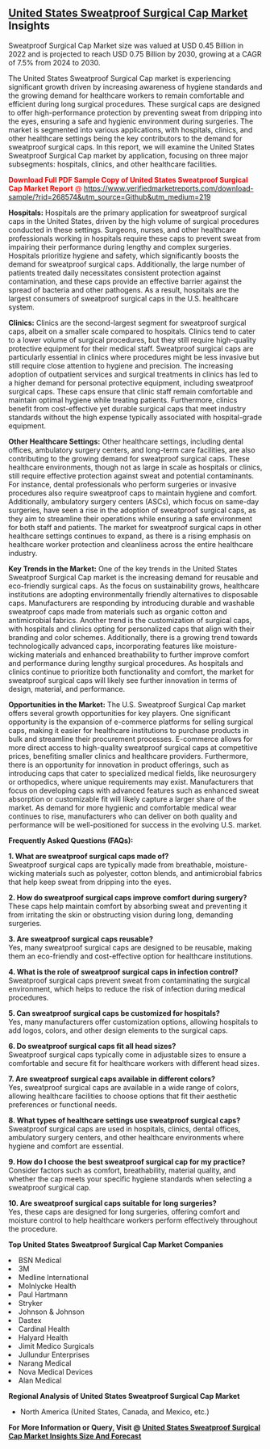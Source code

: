 <h2><a href="https://www.verifiedmarketreports.com/download-sample/?rid=268574&amp;utm_source=Github&amp;utm_medium=219" target="_blank">United States Sweatproof Surgical Cap Market</a> Insights</h2><p>Sweatproof Surgical Cap Market size was valued at USD 0.45 Billion in 2022 and is projected to reach USD 0.75 Billion by 2030, growing at a CAGR of 7.5% from 2024 to 2030.</p><p><p>The United States Sweatproof Surgical Cap market is experiencing significant growth driven by increasing awareness of hygiene standards and the growing demand for healthcare workers to remain comfortable and efficient during long surgical procedures. These surgical caps are designed to offer high-performance protection by preventing sweat from dripping into the eyes, ensuring a safe and hygienic environment during surgeries. The market is segmented into various applications, with hospitals, clinics, and other healthcare settings being the key contributors to the demand for sweatproof surgical caps. In this report, we will examine the United States Sweatproof Surgical Cap market by application, focusing on three major subsegments: hospitals, clinics, and other healthcare facilities. <p><span class=""><span style="color: #ff0000;"><strong>Download Full PDF Sample Copy of United States Sweatproof Surgical Cap Market Report</strong> @ </span><a href="https://www.verifiedmarketreports.com/download-sample/?rid=268574&amp;utm_source=Github&amp;utm_medium=219" target="_blank">https://www.verifiedmarketreports.com/download-sample/?rid=268574&amp;utm_source=Github&amp;utm_medium=219</a></span></p></p> <p><strong>Hospitals:</strong> Hospitals are the primary application for sweatproof surgical caps in the United States, driven by the high volume of surgical procedures conducted in these settings. Surgeons, nurses, and other healthcare professionals working in hospitals require these caps to prevent sweat from impairing their performance during lengthy and complex surgeries. Hospitals prioritize hygiene and safety, which significantly boosts the demand for sweatproof surgical caps. Additionally, the large number of patients treated daily necessitates consistent protection against contamination, and these caps provide an effective barrier against the spread of bacteria and other pathogens. As a result, hospitals are the largest consumers of sweatproof surgical caps in the U.S. healthcare system. <p><strong>Clinics:</strong> Clinics are the second-largest segment for sweatproof surgical caps, albeit on a smaller scale compared to hospitals. Clinics tend to cater to a lower volume of surgical procedures, but they still require high-quality protective equipment for their medical staff. Sweatproof surgical caps are particularly essential in clinics where procedures might be less invasive but still require close attention to hygiene and precision. The increasing adoption of outpatient services and surgical treatments in clinics has led to a higher demand for personal protective equipment, including sweatproof surgical caps. These caps ensure that clinic staff remain comfortable and maintain optimal hygiene while treating patients. Furthermore, clinics benefit from cost-effective yet durable surgical caps that meet industry standards without the high expense typically associated with hospital-grade equipment. <p><strong>Other Healthcare Settings:</strong> Other healthcare settings, including dental offices, ambulatory surgery centers, and long-term care facilities, are also contributing to the growing demand for sweatproof surgical caps. These healthcare environments, though not as large in scale as hospitals or clinics, still require effective protection against sweat and potential contaminants. For instance, dental professionals who perform surgeries or invasive procedures also require sweatproof caps to maintain hygiene and comfort. Additionally, ambulatory surgery centers (ASCs), which focus on same-day surgeries, have seen a rise in the adoption of sweatproof surgical caps, as they aim to streamline their operations while ensuring a safe environment for both staff and patients. The market for sweatproof surgical caps in other healthcare settings continues to expand, as there is a rising emphasis on healthcare worker protection and cleanliness across the entire healthcare industry. <p><strong>Key Trends in the Market:</strong> One of the key trends in the United States Sweatproof Surgical Cap market is the increasing demand for reusable and eco-friendly surgical caps. As the focus on sustainability grows, healthcare institutions are adopting environmentally friendly alternatives to disposable caps. Manufacturers are responding by introducing durable and washable sweatproof caps made from materials such as organic cotton and antimicrobial fabrics. Another trend is the customization of surgical caps, with hospitals and clinics opting for personalized caps that align with their branding and color schemes. Additionally, there is a growing trend towards technologically advanced caps, incorporating features like moisture-wicking materials and enhanced breathability to further improve comfort and performance during lengthy surgical procedures. As hospitals and clinics continue to prioritize both functionality and comfort, the market for sweatproof surgical caps will likely see further innovation in terms of design, material, and performance. <p><strong>Opportunities in the Market:</strong> The U.S. Sweatproof Surgical Cap market offers several growth opportunities for key players. One significant opportunity is the expansion of e-commerce platforms for selling surgical caps, making it easier for healthcare institutions to purchase products in bulk and streamline their procurement processes. E-commerce allows for more direct access to high-quality sweatproof surgical caps at competitive prices, benefiting smaller clinics and healthcare providers. Furthermore, there is an opportunity for innovation in product offerings, such as introducing caps that cater to specialized medical fields, like neurosurgery or orthopedics, where unique requirements may exist. Manufacturers that focus on developing caps with advanced features such as enhanced sweat absorption or customizable fit will likely capture a larger share of the market. As demand for more hygienic and comfortable medical wear continues to rise, manufacturers who can deliver on both quality and performance will be well-positioned for success in the evolving U.S. market. <p><strong>Frequently Asked Questions (FAQs):</strong></p> <p><strong>1. What are sweatproof surgical caps made of?</strong><br> Sweatproof surgical caps are typically made from breathable, moisture-wicking materials such as polyester, cotton blends, and antimicrobial fabrics that help keep sweat from dripping into the eyes.</p> <p><strong>2. How do sweatproof surgical caps improve comfort during surgery?</strong><br> These caps help maintain comfort by absorbing sweat and preventing it from irritating the skin or obstructing vision during long, demanding surgeries.</p> <p><strong>3. Are sweatproof surgical caps reusable?</strong><br> Yes, many sweatproof surgical caps are designed to be reusable, making them an eco-friendly and cost-effective option for healthcare institutions.</p> <p><strong>4. What is the role of sweatproof surgical caps in infection control?</strong><br> Sweatproof surgical caps prevent sweat from contaminating the surgical environment, which helps to reduce the risk of infection during medical procedures.</p> <p><strong>5. Can sweatproof surgical caps be customized for hospitals?</strong><br> Yes, many manufacturers offer customization options, allowing hospitals to add logos, colors, and other design elements to the surgical caps.</p> <p><strong>6. Do sweatproof surgical caps fit all head sizes?</strong><br> Sweatproof surgical caps typically come in adjustable sizes to ensure a comfortable and secure fit for healthcare workers with different head sizes.</p> <p><strong>7. Are sweatproof surgical caps available in different colors?</strong><br> Yes, sweatproof surgical caps are available in a wide range of colors, allowing healthcare facilities to choose options that fit their aesthetic preferences or functional needs.</p> <p><strong>8. What types of healthcare settings use sweatproof surgical caps?</strong><br> Sweatproof surgical caps are used in hospitals, clinics, dental offices, ambulatory surgery centers, and other healthcare environments where hygiene and comfort are essential.</p> <p><strong>9. How do I choose the best sweatproof surgical cap for my practice?</strong><br> Consider factors such as comfort, breathability, material quality, and whether the cap meets your specific hygiene standards when selecting a sweatproof surgical cap.</p> <p><strong>10. Are sweatproof surgical caps suitable for long surgeries?</strong><br> Yes, these caps are designed for long surgeries, offering comfort and moisture control to help healthcare workers perform effectively throughout the procedure.</p></p><p><strong>Top United States Sweatproof Surgical Cap Market Companies</strong></p><div data-test-id=""><p><li>BSN Medical</li><li> 3M</li><li> Medline International</li><li> Molnlycke Health</li><li> Paul Hartmann</li><li> Stryker</li><li> Johnson & Johnson</li><li> Dastex</li><li> Cardinal Health</li><li> Halyard Health</li><li> Jimit Medico Surgicals</li><li> Jullundur Enterprises</li><li> Narang Medical</li><li> Nova Medical Devices</li><li> Alan Medical</li></p><div><strong>Regional Analysis of&nbsp;United States Sweatproof Surgical Cap Market</strong></div><ul><li dir="ltr"><p dir="ltr">North America&nbsp;(United States, Canada, and Mexico, etc.)</p></li></ul><p><strong>For More Information or Query, Visit @&nbsp;</strong><strong><a href="https://www.verifiedmarketreports.com/product/sweatproof-surgical-cap-market/?utm_source=Github&amp;utm_medium=219" target="_blank">United States Sweatproof Surgical Cap Market Insights Size And Forecast</a></strong></p></div>
